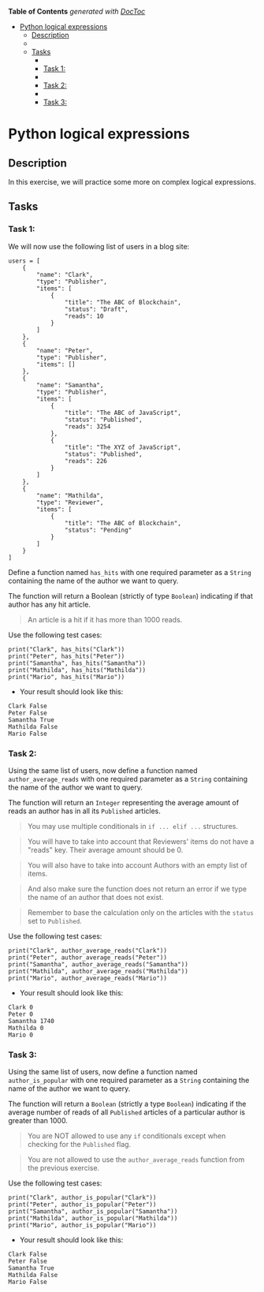 <!-- START doctoc generated TOC please keep comment here to allow auto update -->
<!-- DON'T EDIT THIS SECTION, INSTEAD RE-RUN doctoc TO UPDATE -->
**Table of Contents**  *generated with [DocToc](https://github.com/thlorenz/doctoc)*

- [Python logical expressions](#python-logical-expressions)
  - [Description](#description)
  - [](#)
  - [Tasks](#tasks)
    - [](#-1)
    - [Task 1:](#task-1)
    - [](#-2)
    - [Task 2:](#task-2)
    - [](#-3)
    - [Task 3:](#task-3)

<!-- END doctoc generated TOC please keep comment here to allow auto update -->

# Python logical expressions

## Description

In this exercise, we will practice some more on complex logical expressions.

##

## Tasks

###

### Task 1:

We will now use the following list of users in a blog site:

```
users = [
    {
        "name": "Clark",
        "type": "Publisher",
        "items": [
            {
                "title": "The ABC of Blockchain",
                "status": "Draft",
                "reads": 10
            }
        ]
    },
    {
        "name": "Peter",
        "type": "Publisher",
        "items": []
    },
    {
        "name": "Samantha",
        "type": "Publisher",
        "items": [
            {
                "title": "The ABC of JavaScript",
                "status": "Published",
                "reads": 3254
            },
            {
                "title": "The XYZ of JavaScript",
                "status": "Published",
                "reads": 226
            }
        ]
    },
    {
        "name": "Mathilda",
        "type": "Reviewer",
        "items": [
            {
                "title": "The ABC of Blockchain",
                "status": "Pending"
            }
        ]
    }
]
```

Define a function named `has_hits` with one required parameter as a `String` containing the name of the author we want to query.

The function will return a Boolean (strictly of type `Boolean`) indicating if that author has any hit article.

> An article is a hit if it has more than 1000 reads.

Use the following test cases:

```
print("Clark", has_hits("Clark"))
print("Peter", has_hits("Peter"))
print("Samantha", has_hits("Samantha"))
print("Mathilda", has_hits("Mathilda"))
print("Mario", has_hits("Mario"))
```
- Your result should look like this:

```
Clark False
Peter False
Samantha True
Mathilda False
Mario False
```

###

### Task 2:

Using the same list of users, now define a function named `author_average_reads` with one required parameter as a `String` containing the name of the author we want to query.

The function will return an `Integer` representing the average amount of reads an author has in all its `Published` articles.

> You may use multiple conditionals in `if ... elif ...` structures.

> You will have to take into account that Reviewers' items do not have a "reads" key. Their average amount should be 0.

> You will also have to take into account Authors with an empty list of items.

> And also make sure the function does not return an error if we type the name of an author that does not exist.

> Remember to base the calculation only on the articles with the `status` set to `Published`.

Use the following test cases:

```
print("Clark", author_average_reads("Clark"))
print("Peter", author_average_reads("Peter"))
print("Samantha", author_average_reads("Samantha"))
print("Mathilda", author_average_reads("Mathilda"))
print("Mario", author_average_reads("Mario"))
```
- Your result should look like this:

```
Clark 0
Peter 0
Samantha 1740
Mathilda 0
Mario 0
```

###

### Task 3:

Using the same list of users, now define a function named `author_is_popular` with one required parameter as a `String` containing the name of the author we want to query.

The function will return a `Boolean` (strictly a type `Boolean`) indicating if the average number of reads of all `Published` articles of a particular author is greater than 1000.

> You are NOT allowed to use any `if` conditionals except when checking for the `Published` flag.

> You are not allowed to use the `author_average_reads` function from the previous exercise.


Use the following test cases:

```
print("Clark", author_is_popular("Clark"))
print("Peter", author_is_popular("Peter"))
print("Samantha", author_is_popular("Samantha"))
print("Mathilda", author_is_popular("Mathilda"))
print("Mario", author_is_popular("Mario"))
```
- Your result should look like this:

```
Clark False
Peter False
Samantha True
Mathilda False
Mario False
```

